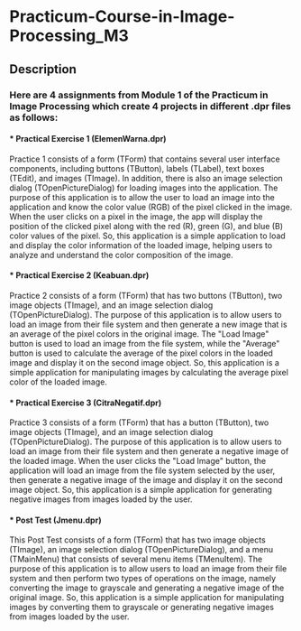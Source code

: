# Practicum-Course-in-Image-Processing_M3
## Description
### Here are 4 assignments from Module 1 of the Practicum in Image Processing which create 4 projects in different .dpr files as follows:
#### * Practical Exercise 1 (ElemenWarna.dpr)
Practice 1 consists of a form (TForm) that contains several user interface components, including buttons (TButton), labels (TLabel), text boxes (TEdit), and images (TImage). In addition, there is also an image selection dialog (TOpenPictureDialog) for loading images into the application.
The purpose of this application is to allow the user to load an image into the application and know the color value (RGB) of the pixel clicked in the image. When the user clicks on a pixel in the image, the app will display the position of the clicked pixel along with the red (R), green (G), and blue (B) color values of the pixel.
So, this application is a simple application to load and display the color information of the loaded image, helping users to analyze and understand the color composition of the image.
#### * Practical Exercise 2 (Keabuan.dpr)
Practice 2 consists of a form (TForm) that has two buttons (TButton), two image objects (TImage), and an image selection dialog (TOpenPictureDialog).
The purpose of this application is to allow users to load an image from their file system and then generate a new image that is an average of the pixel colors in the original image. The "Load Image" button is used to load an image from the file system, while the "Average" button is used to calculate the average of the pixel colors in the loaded image and display it on the second image object.
So, this application is a simple application for manipulating images by calculating the average pixel color of the loaded image.
#### * Practical Exercise 3 (CitraNegatif.dpr)
Practice 3 consists of a form (TForm) that has a button (TButton), two image objects (TImage), and an image selection dialog (TOpenPictureDialog).
The purpose of this application is to allow users to load an image from their file system and then generate a negative image of the loaded image. When the user clicks the "Load Image" button, the application will load an image from the file system selected by the user, then generate a negative image of the image and display it on the second image object.
So, this application is a simple application for generating negative images from images loaded by the user.
#### * Post Test (Jmenu.dpr)
This Post Test consists of a form (TForm) that has two image objects (TImage), an image selection dialog (TOpenPictureDialog), and a menu (TMainMenu) that consists of several menu items (TMenuItem).
The purpose of this application is to allow users to load an image from their file system and then perform two types of operations on the image, namely converting the image to grayscale and generating a negative image of the original image.
So, this application is a simple application for manipulating images by converting them to grayscale or generating negative images from images loaded by the user.